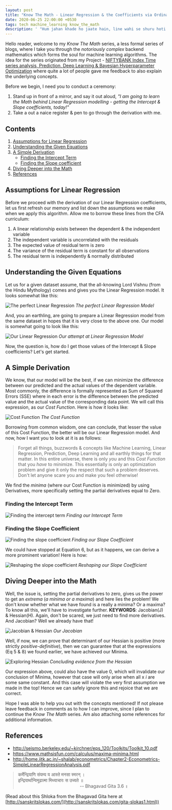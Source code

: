 ```yaml
---
layout: post
title: "Know The Math - Linear Regression & the Coefficients via Ordinary Least Squares"
date: 2020-06-25 22:00:00 +0530
tags: tech machine_learning know_the_math
description: ' "Hum jahan khade ho jaate hain, line wahi se shuru hoti hain." - Amitabh Bachchan from movie Kaalia '
---
```


[site_link_for_portfolio_proj]: https://raghavsikaria.github.io/posts/2020-06-20-time-series-analysis-and-prediction
[perfect_linear_regression_equation]: ../assets/post_imgs/2020-06-25-ktm-linear-regression/perfect_linear_regression_equation.png
[our_linear_regression_equation]: ../assets/post_imgs/2020-06-25-ktm-linear-regression/our_linear_regression_equation.png
[cost_function]: ../assets/post_imgs/2020-06-25-ktm-linear-regression/cost_function.png
[finding_the_intercept_term]: ../assets/post_imgs/2020-06-25-ktm-linear-regression/finding_the_intercept_term.png
[finding_the_slope_coefficient_1]: ../assets/post_imgs/2020-06-25-ktm-linear-regression/finding_the_slope_coefficient_1.png
[finding_the_slope_coefficient_2]: ../assets/post_imgs/2020-06-25-ktm-linear-regression/finding_the_slope_coefficient_2.png
[hessian_matrix]: ../assets/post_imgs/2020-06-25-ktm-linear-regression/hessian_matrix.png
[jacobian]: ../assets/post_imgs/2020-06-25-ktm-linear-regression/jacobian.png

Hello reader, welcome to my _Know The Math_ series, a less formal series of blogs, where I take you through the *notoriously complex* backend mathematics which forms the soul for machine learning algorithms. The idea for the series originated from my Project - [NIFTYBANK Index Time series analysis, Prediction, Deep Learning & Bayesian Hyperparameter Optimization][site_link_for_portfolio_proj] where quite a lot of people gave me feedback to also explain the underlying concepts.

Before we begin, I need you to conduct a ceremony:

1. Stand up in front of a mirror, and say it out aloud, _"I am going to learn the Math behind Linear Regression modelling - getting the Intercept & Slope coefficients, today!"_
2. Take a out a naice register & pen to go through the derivation with me.

## Contents

1. [Assumptions for Linear Regression](#assumptions-for-linear-regression)
2. [Understanding the Given Equations](#understanding-the-given-equations)
3. [A Simple Derivation](#a-simple-derivation)
    + [Finding the Intercept Term](#finding-the-intercept-term)
    + [Finding the Slope coefficient](#finding-the-slope-coefficient)
4. [Diving Deeper into the Math](#diving-deeper-into-the-math)
5. [References](#references)

## Assumptions for Linear Regression

Before we proceed with the derivation of our Linear Regression coefficients, let us first refresh our memory and list down the assumptions we make when we apply this algorithm. Allow me to borrow these lines from the CFA curriculum:

1. A linear relationship exists between the dependent & the independent variable
2. The independent variable is uncorrelated with the residuals
3. The expected value of residual term is zero
4. The variance of the residual term is constant for all observations
5. The residual term is independently & normally distributed

## Understanding the Given Equations

Let us for a given dataset assume, that the all-knowing Lord Vishnu (from the Hindu Mythology) comes and gives you the Linear Regression model. It looks somewhat like this:

![The perfect Linear Regression][perfect_linear_regression_equation]
*The perfect Linear Regression Model*

And, you an earthling, are going to prepare a Linear Regression model from the same dataset in hopes that it is very close to the above one. Our model is somewhat going to look like this:

![Our Linear Regression][our_linear_regression_equation]
*Our attempt at Linear Regression Model*

Now, the question is, how do I get those values of the Intercept & Slope coefficients? Let's get started.

## A Simple Derivation

We know, that our model will be the best, if we can minimize the difference between our predicted and the actual values of the dependent variable. Most commonly, the difference is formally represented as Sum of Squared Errors (SSE) where in each error is the difference between the predicted value and the actual value of the corresponding data point. We will call this expression, as our _Cost Function_. Here is how it looks like:

![Cost Function][cost_function]
*The Cost Function*

Borrowing from common wisdom, one can conclude, that lesser the value of this Cost Function, the better will be our Linear Regression model. And now, how I want you to look at it is as follows:

> Forget all things, buzzwords & concepts like Machine Learning, Linear Regression, Prediction, Deep Learning and all earthly things for that matter. In this entire universe, there is only _you_ and this _Cost Function_ that you *have* to minimize. This essentially is only an optimization problem and give it only the respect that such a problem deserves. Don't let anyone scare you and make you feel otherwise!

We find the *minima* (where our Cost Function is minimized) by using Derivatives, more specifically setting the partial derivatives equal to Zero.

### Finding the Intercept Term

![Finding the intercept term][finding_the_intercept_term]
*Finding our Intercept Term*

### Finding the Slope Coefficient

![Finding the slope coefficient][finding_the_slope_coefficient_1]
*Finding our Slope Coefficient*

We could have stopped at Equation 6, but as it happens, we can derive a more prominent variation! Here is how:

![Reshaping the slope coefficient][finding_the_slope_coefficient_2]
*Reshaping our Slope Coefficient*

## Diving Deeper into the Math

Well, the issue is, setting the partial derivatives to zero, gives us the power to get an _extrema_ (_a minima or a maxima_) and here lies the problem! We don't know whether what we have found is a really a minima? Or a maxima? To know all this, we'll have to investigate further. **KEYWORDS**: Jacobian(J) & Hessian(H). Again, don't be scared, we just need to find more derivatives. And Jacobian? Well we already have that!

![Jacobian & Hessian][jacobian]
*Our Jacobian*

Well, if now, we can prove that determinant of our Hessian is positive (more strictly _positive-definitive_), then we can guarantee that at the expressions (Eq 5 & 8) we found earlier, we have achieved our Minima.

![Exploring Hessian][hessian_matrix]
*Concluding evidence from the Hessian*

Our expression above, could also have the value 0, which will invalidate our conclusion of Minima, however that case will only arise when all x _i_ are some same constant. And this case will violate the very first assumption we made in the top! Hence we can safely ignore this and rejoice that we are correct.

Hope I was able to help you out with the concepts mentioned! If not please leave feedback in comments as to how I can improve, since I plan to continue the _Know The Math_ series. Am also attaching some references for additional information.

## References

+ <http://seismo.berkeley.edu/~kirchner/eps_120/Toolkits/Toolkit_10.pdf>
+ <https://www.mathsisfun.com/calculus/maxima-minima.html>
+ <http://home.iitk.ac.in/~shalab/econometrics/Chapter2-Econometrics-SimpleLinearRegressionAnalysis.pdf>


> कर्मेन्द्रियाणि संयम्य य आस्ते मनसा स्मरन्‌ ।   
> इन्द्रियार्थान्विमूढात्मा मिथ्याचारः स उच्यते ॥                  
> &nbsp;&nbsp;&nbsp;&nbsp;&nbsp;&nbsp;&nbsp;&nbsp;&nbsp;&nbsp;&nbsp;&nbsp;&nbsp;&nbsp;&nbsp;&nbsp;&nbsp;&nbsp;&nbsp;&nbsp;&nbsp;&nbsp;&nbsp;&nbsp;&nbsp;&nbsp;&nbsp;&nbsp;&nbsp;&nbsp;&nbsp;&nbsp;&nbsp;&nbsp;&nbsp;&nbsp;&nbsp;&nbsp;&nbsp;&nbsp;&nbsp;&nbsp;&nbsp;&nbsp;&nbsp;&nbsp;&nbsp;&nbsp;&nbsp;-- Bhagavad Gita 3.6 ॥

(Read about this Shloka from the Bhagavad Gita here at [http://sanskritslokas.com/](http://sanskritslokas.com/gita-slokas1.html))